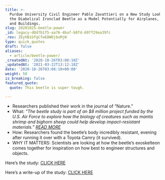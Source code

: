 ```yaml
---
title: >-
  Purdue University Civil Engineer Pablo Zavattieri on a New Study Looking at
  the Diabolical Ironclad Beetle as a Model Potentially for Airplanes, Vehicles
  and Buildings.
slug: 20201025-beetle-power
_id: legacy-d8d7b1f5-aa76-4baf-b8fd-697f29ea39fc
_rev: ZEyhBiGfgCfwE8WOjbuMjW
type: quick_quotes
draft: false
aliases:
  - article/beetle-power/
_createdAt: '2020-10-26T03:08:10Z'
_updatedAt: '2021-03-22T13:12:18Z'
date: '2020-10-26T03:08:10+00:00'
weight: 50
is_breaking: false
featured_quote:
  quote: This beetle is super tough.

---
```

* Researchers published their work in the journal of “Nature.”
* What: _“The beetle study is part of an $8 million project funded by the U.S. Air Force to explore how the biology of creatures such as mantis shrimp and bighorn sheep could help develop impact-resistant materials.” [READ MORE](https://www.pbs.org/newshour/science/cant-crush-this-beetle-armor-gives-clues-to-tougher-planes)_
* How: Researchers found the beetle’s body incredibly resistant, evening after running it over with a Toyota Camry (it survived).
* WHY IT MATTERS: Scientists are looking at how the beetle’s exoskelteon comes together for inspiration on how best to engineer structures and objects.

Here’s the study: [CLICK HERE](https://www.nature.com/articles/s41586-020-2813-8)

Here’s a write-up of the study: [CLICK HERE](https://www.nature.com/articles/d41586-020-02840-1)